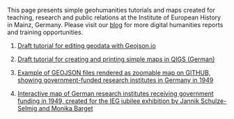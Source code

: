 
This page presents simple geohumanities tutorials and maps created for teaching, research and public relations at the Institute of European History in Mainz, Germany. Please visit our [blog](https://dhlab.hypotheses.org/) for more digital humanities reports and training opportunities.


1. [Draft tutorial for editing geodata with Geojson.io](https://github.com/MonikaBarget/GeoHumTutorials/blob/master/IEG_test_map.geojson)

2. [Draft tutorial for creating and printing simple maps in QIGS (German)](https://monikabarget.github.io/GeoHumTutorials/Tutorial2_simpleQGISmaps)

3. [Example of GEOJSON files rendered as zoomable map on GITHUB, showing government-funded research institutes in Germany in 1949](https://monikabarget.github.io/GeoHumTutorials/IEG_test_map.geojson)

4. [Interactive map of German research institutes receiving government funding in 1949, created for the IEG jubilee exhibition by Jannik Schulze-Selmig and Monika Barget](https://monikabarget.github.io/GeoHumTutorials/qgis2web_IEG_jubilee_map/index.html)
